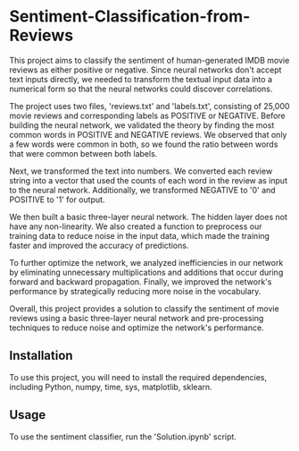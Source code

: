 # Sentiment-Classification-from-Reviews
This project aims to classify the sentiment of human-generated IMDB movie reviews as either positive or negative. Since neural networks don't accept text inputs directly, we needed to transform the textual input data into a numerical form so that the neural networks could discover correlations.

The project uses two files, 'reviews.txt' and 'labels.txt', consisting of 25,000 movie reviews and corresponding labels as POSITIVE or NEGATIVE. Before building the neural network, we validated the theory by finding the most common words in POSITIVE and NEGATIVE reviews. We observed that only a few words were common in both, so we found the ratio between words that were common between both labels.

Next, we transformed the text into numbers. We converted each review string into a vector that used the counts of each word in the review as input to the neural network. Additionally, we transformed NEGATIVE to '0' and POSITIVE to '1' for output.

We then built a basic three-layer neural network. The hidden layer does not have any non-linearity. We also created a function to preprocess our training data to reduce noise in the input data, which made the training faster and improved the accuracy of predictions.

To further optimize the network, we analyzed inefficiencies in our network by eliminating unnecessary multiplications and additions that occur during forward and backward propagation. Finally, we improved the network's performance by strategically reducing more noise in the vocabulary.

Overall, this project provides a solution to classify the sentiment of movie reviews using a basic three-layer neural network and pre-processing techniques to reduce noise and optimize the network's performance.

## Installation
To use this project, you will need to install the required dependencies, including Python, numpy, time, sys, matplotlib, sklearn.

## Usage
To use the sentiment classifier, run the 'Solution.ipynb' script.
